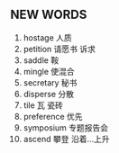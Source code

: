 ## NEW WORDS

1. hostage 人质
2. petition 请愿书 诉求
3. saddle 鞍
4. mingle 使混合
5. secretary 秘书
6. disperse 分散
7. tile 瓦 瓷砖
8. preference 优先
9. symposium 专题报告会
10. ascend 攀登 沿着...上升
